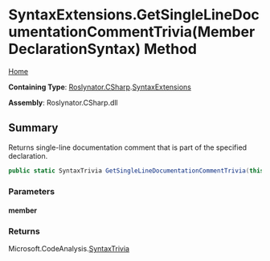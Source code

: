 <a name="_Top"></a>

# SyntaxExtensions\.GetSingleLineDocumentationCommentTrivia\(MemberDeclarationSyntax\) Method

[Home](../../../../README.md#_Top)

**Containing Type**: [Roslynator.CSharp](../../README.md#_Top)\.[SyntaxExtensions](../README.md#_Top)

**Assembly**: Roslynator\.CSharp\.dll

## Summary

Returns single\-line documentation comment that is part of the specified declaration\.

```csharp
public static SyntaxTrivia GetSingleLineDocumentationCommentTrivia(this MemberDeclarationSyntax member)
```

### Parameters

#### member

### Returns

Microsoft\.CodeAnalysis\.[SyntaxTrivia](https://docs.microsoft.com/en-us/dotnet/api/microsoft.codeanalysis.syntaxtrivia)

